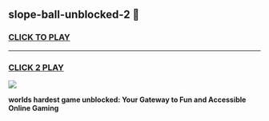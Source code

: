 
## slope-ball-unblocked-2 👋
<h3>
<a href="https://premium.freeplayer.one?title=slope-ball-unblocked-2&ref=14F">CLICK TO PLAY</a></h3>
<hr>

<h3>
<a href="https://premium.freeplayer.one?title=slope-ball-unblocked-2&ref=14F">CLICK 2 PLAY</a>
  
</h3>

<a href="https://premium.freeplayer.one?title=slope-ball-unblocked-2&ref=12F/"><img src="https://clearcache.store/games.png"></a>


**worlds hardest game unblocked: Your Gateway to Fun and Accessible Online Gaming**
